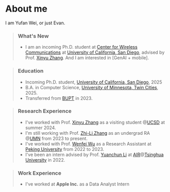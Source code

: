 # About me
I am Yufan Wei, or just Evan.

> ### What's New
> - I am an incoming Ph.D. student at [Center for Wireless Communications](https://cwc.ucsd.edu/) at [University of California, San Diego](https://www.ece.ucsd.edu/), advised by Prof. [Xinyu Zhang](https://xyzhang.ucsd.edu). And I am interested in [GenAI + mobile].

> ### Education
> - Incoming Ph.D. student, [University of California, San Diego](https://www.ece.ucsd.edu/), 2025
> - B.A. in Computer Science, [University of Minnesota, Twin Cities](https://cse.umn.edu/), 2025.
> - Transferred from [BUPT](https://www.bupt.edu.cn/#) in 2023.


> ### Research Experience
> - I've worked with Prof. [Xinyu Zhang](https://xyzhang.ucsd.edu) as a visiting student @[UCSD](https://www.ece.ucsd.edu/) at summer 2024.
> - I'm still working with Prof. [Zhi-Li Zhang](https://cse.umn.edu/cs/zhi-li-zhang) as an undergrad RA @[UMN](https://cse.umn.edu/) from 2023 to present.
> - I've worked with Prof. [Wenfei Wu](https://wenfei-wu.github.io) as a Research Assistant at [Peking University](https://english.pku.edu.cn/) from 2022 to 2023.
> - I've been an intern advised by Prof. [Yuanchun Li](https://yuanchun-li.github.io/) at [AIR](https://air.tsinghua.edu.cn/en/)@[Tsinghua University](https://www.tsinghua.edu.cn/en/) in 2022.

> ### Work Experience
> - I've worked at **Apple Inc.** as a Data Analyst Intern


[//]: # (> - [Unsplash]&#40;https://unsplash.com/&#41;)
